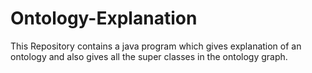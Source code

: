 # Ontology-Explanation
This Repository contains a java program which gives explanation of an ontology and also gives all the super classes in the ontology graph.
